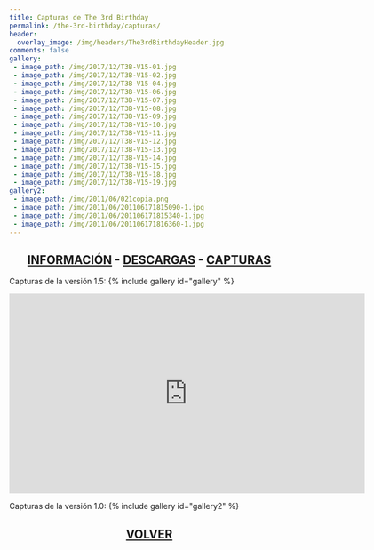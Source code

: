 ```yaml
---
title: Capturas de The 3rd Birthday
permalink: /the-3rd-birthday/capturas/
header:
  overlay_image: /img/headers/The3rdBirthdayHeader.jpg
comments: false
gallery:
 - image_path: /img/2017/12/T3B-V15-01.jpg
 - image_path: /img/2017/12/T3B-V15-02.jpg
 - image_path: /img/2017/12/T3B-V15-04.jpg
 - image_path: /img/2017/12/T3B-V15-06.jpg
 - image_path: /img/2017/12/T3B-V15-07.jpg
 - image_path: /img/2017/12/T3B-V15-08.jpg
 - image_path: /img/2017/12/T3B-V15-09.jpg
 - image_path: /img/2017/12/T3B-V15-10.jpg
 - image_path: /img/2017/12/T3B-V15-11.jpg
 - image_path: /img/2017/12/T3B-V15-12.jpg
 - image_path: /img/2017/12/T3B-V15-13.jpg
 - image_path: /img/2017/12/T3B-V15-14.jpg
 - image_path: /img/2017/12/T3B-V15-15.jpg
 - image_path: /img/2017/12/T3B-V15-18.jpg
 - image_path: /img/2017/12/T3B-V15-19.jpg
gallery2:
 - image_path: /img/2011/06/021copia.png
 - image_path: /img/2011/06/201106171815090-1.jpg
 - image_path: /img/2011/06/201106171815340-1.jpg
 - image_path: /img/2011/06/201106171816360-1.jpg
---
```

<h2 style="text-align: center;"><strong><a href="/the-3rd-birthday/informacion/">INFORMACIÓN</a> - <a href="/the-3rd-birthday/descargar/">DESCARGAS</a> - <a href="/the-3rd-birthday/capturas/">CAPTURAS</a></strong></h2>

Capturas de la versión 1.5:
{% include gallery id="gallery" %}

<p style="text-align: center;"><iframe src="https://www.youtube-nocookie.com/embed/oH_8NQhil8s?rel=0" width="640" height="360" frameborder="0" allowfullscreen="allowfullscreen"></iframe></p>

Capturas de la versión 1.0:
{% include gallery id="gallery2" %}

<h2 style="text-align: center;"><a href="/the-3rd-birthday/"><strong>VOLVER</strong></a></h2>
